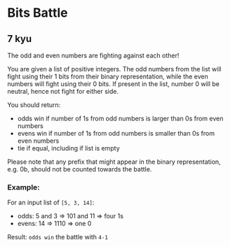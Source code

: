 # Bits Battle
## 7 kyu

The odd and even numbers are fighting against each other!

You are given a list of positive integers. The odd numbers from the list will fight using their 1 bits from their binary representation, while the even numbers will fight using their 0 bits. If present in the list, number 0 will be neutral, hence not fight for either side.

You should return:

- odds win if number of 1s from odd numbers is larger than 0s from even numbers
- evens win if number of 1s from odd numbers is smaller than 0s from even numbers
- tie if equal, including if list is empty

Please note that any prefix that might appear in the binary representation, e.g. 0b, should not be counted towards the battle.

### Example:

For an input list of `[5, 3, 14]`:
- odds: 5 and 3 => 101 and 11 => four 1s
- evens: 14 => 1110 => one 0

Result: `odds win` the battle with `4-1`

